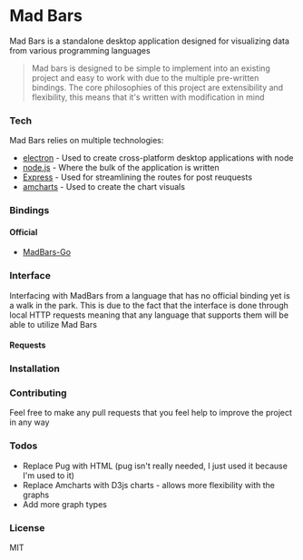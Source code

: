 # Mad Bars

Mad Bars is a standalone desktop application designed for visualizing data from various programming languages

> Mad bars is designed to be simple to implement into an existing project and easy to work with due to the multiple pre-written bindings.
> The core philosophies of this project are extensibility and flexibility, this means that it's written with modification in mind

### Tech

Mad Bars relies on multiple technologies:

* [electron] - Used to create cross-platform desktop applications with node
* [node.js] - Where the bulk of the application is written
* [Express] - Used for streamlining the routes for post reuquests
* [amcharts] - Used to create the chart visuals

### Bindings

#### Official
* [MadBars-Go]

### Interface

Interfacing with MadBars from a language that has no official binding yet is a walk in the park. This is due to the fact that the interface is done through local HTTP requests meaning that any language that supports them will be able to utilize Mad Bars
#### Requests

### Installation

### Contributing

Feel free to make any pull requests that you feel help to improve the project in any way

### Todos

 - Replace Pug with HTML (pug isn't really needed, I just used it because I'm used to it) 
 - Replace Amcharts with D3js charts - allows more flexibility with the graphs
 - Add more graph types
 
### License

MIT


   [node.js]: <http://nodejs.org>
   [express]: <http://expressjs.com>
   [electron]: <http://electron.atom.io/>
   [amcharts]: <https://www.amcharts.com/>
   [MadBars-Go]: <https://github.com/Aidenjl193/MadBars-Go>
